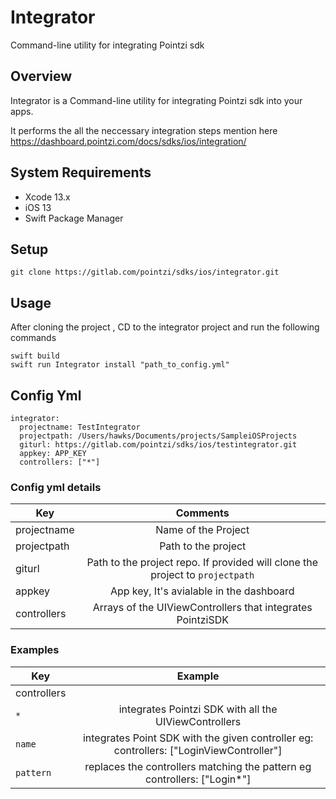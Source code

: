# Integrator

Command-line utility for integrating Pointzi sdk

## Overview
Integrator is a Command-line utility for integrating Pointzi sdk into your apps. 

It performs the all the neccessary integration steps mention here https://dashboard.pointzi.com/docs/sdks/ios/integration/ 

## System Requirements
* Xcode 13.x
* iOS 13
* Swift Package Manager

## Setup

```
git clone https://gitlab.com/pointzi/sdks/ios/integrator.git

```

## Usage
After cloning the project , CD to the integrator project and run the following commands
```
swift build
swift run Integrator install "path_to_config.yml"

```

## Config Yml
```
integrator:
  projectname: TestIntegrator
  projectpath: /Users/hawks/Documents/projects/SampleiOSProjects
  giturl: https://gitlab.com/pointzi/sdks/ios/testintegrator.git
  appkey: APP_KEY
  controllers: ["*"]
```

### Config yml details  


| Key                        |   Comments        |
| -------------                      |    :-------------:   | 
| projectname                        | Name of the Project     |    
| projectpath                        | Path to the project      |                     
| giturl                             | Path to the project repo. If provided will clone the project to `projectpath`    |  
| appkey                             | App key, It's avialable in the dashboard    |    
| controllers                        | Arrays of the UIViewControllers that integrates PointziSDK   |  

### Examples

| Key            |   Example        |
| -------------  | :-------------:   | 
| controllers    |                   | 
|  `*`           |  integrates Pointzi SDK with all the UIViewControllers     |     
|  `name`        |  integrates Point SDK with the given controller eg: controllers: ["LoginViewController"]  |                     
|  `pattern`     |  replaces the controllers matching the pattern eg controllers: ["Login*"]     |  

                
                               
                  
               

                                                                                 
